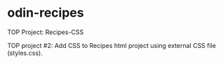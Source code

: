 # odin-recipes
TOP Project: Recipes-CSS

TOP project #2:
Add CSS to Recipes html project using external CSS file (styles.css).

